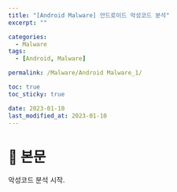 ```yaml
---
title: "[Android Malware] 안드로이드 악성코드 분석"
excerpt: ""

categories:
  - Malware
tags:
  - [Android, Malware]

permalink: /Malware/Android Malware_1/

toc: true
toc_sticky: true

date: 2023-01-10
last_modified_at: 2023-01-10
---
```


# 🦥 본문

악성코드 분석 시작.